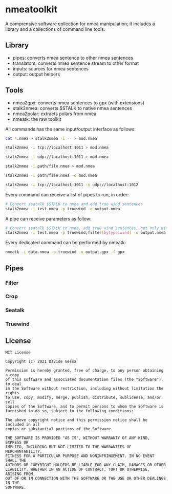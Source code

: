 # nmeatoolkit

A comprensive software collection for nmea manipulation; it includes a library and a collections of command line tools.

## Library

- pipes: converts nmea sentence to other nmea sentences
- translators: converts nmea sentence stream to other format
- inputs: sources for nmea sentences
- output: output helpers

## Tools

- nmea2gpx: converts nmea sentences to gpx (with extensions)
- stalk2nmea: converts $STALK to native nmea sentences
- nmea2polar: extracts polars from nmea
- nmeatk: the raw toolkit 

All commands has the same input/output interface as follows:

```bash
cat *.nmea > stalk2nmea -i -- > mod.nmea

stalk2nmea -i tcp://localhost:1011 > mod.nmea

stalk2nmea -i udp://localhost:1011 > mod.nmea

stalk2nmea -i path/file.nmea > mod.nmea

stalk2nmea -i path/file.nmea -o mod.nmea

stalk2nmea -i tcp://localhost:1011 -o udp://localhost:1012
```

Every command can receive a list of pipes to run, in order:

```bash
# Convert seatalk $STALK to nmea and add true wind sentences
stalk2nmea -i test.nmea -p truewind -o output.nmea
```

A pipe can receive parameters as follow:

```bash
# Convert seatalk $STALK to nmea, add true wind sentences, get only wind info
stalk2nmea -i test.nmea -p truewind,filter[bytype:wind] -o output.nmea
```

Every dedicated command can be performed by nmeatk:

```bash
nmeatk -i data.nmea -p truewind -o output.gpx -f gpx
```


## Pipes

### Filter

### Crop

### Seatalk

### Truewind



## License

```
MIT License

Copyright (c) 2021 Davide Gessa

Permission is hereby granted, free of charge, to any person obtaining a copy
of this software and associated documentation files (the "Software"), to deal
in the Software without restriction, including without limitation the rights
to use, copy, modify, merge, publish, distribute, sublicense, and/or sell
copies of the Software, and to permit persons to whom the Software is
furnished to do so, subject to the following conditions:

The above copyright notice and this permission notice shall be included in all
copies or substantial portions of the Software.

THE SOFTWARE IS PROVIDED "AS IS", WITHOUT WARRANTY OF ANY KIND, EXPRESS OR
IMPLIED, INCLUDING BUT NOT LIMITED TO THE WARRANTIES OF MERCHANTABILITY,
FITNESS FOR A PARTICULAR PURPOSE AND NONINFRINGEMENT. IN NO EVENT SHALL THE
AUTHORS OR COPYRIGHT HOLDERS BE LIABLE FOR ANY CLAIM, DAMAGES OR OTHER
LIABILITY, WHETHER IN AN ACTION OF CONTRACT, TORT OR OTHERWISE, ARISING FROM,
OUT OF OR IN CONNECTION WITH THE SOFTWARE OR THE USE OR OTHER DEALINGS IN THE
SOFTWARE.
```